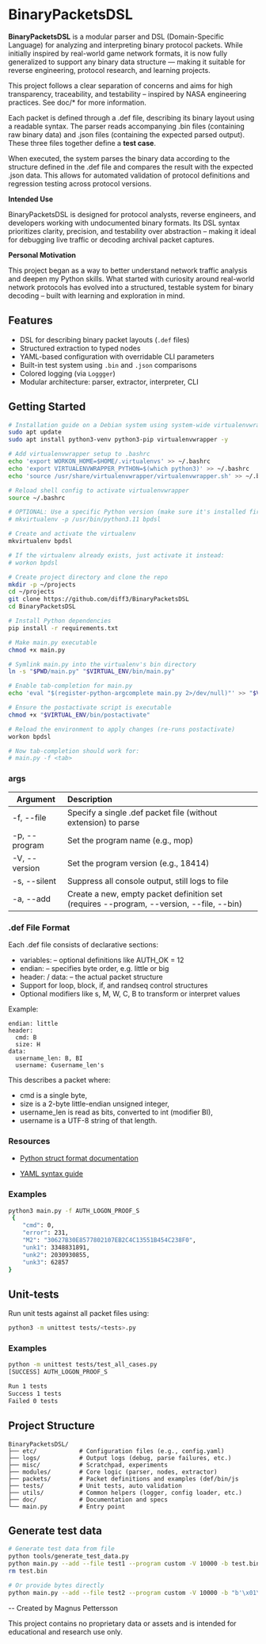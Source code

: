 # BinaryPacketsDSL

**BinaryPacketsDSL** is a modular parser and DSL (Domain-Specific Language) for analyzing and interpreting binary protocol packets. While initially inspired by real-world game network formats, it is now fully generalized to support any binary data structure — making it suitable for reverse engineering, protocol research, and learning projects.

This project follows a clear separation of concerns and aims for high transparency, traceability, and testability – inspired by NASA engineering practices. See doc/* for more information.

Each packet is defined through a .def file, describing its binary layout using a readable syntax. The parser reads accompanying .bin files (containing raw binary data) and .json files (containing the expected parsed output). These three files together define a **test case**.

When executed, the system parses the binary data according to the structure defined in the .def file and compares the result with the expected .json data. This allows for automated validation of protocol definitions and regression testing across protocol versions.


**Intended Use**

BinaryPacketsDSL is designed for protocol analysts, reverse engineers, and developers working with undocumented binary formats. Its DSL syntax prioritizes clarity, precision, and testability over abstraction – making it ideal for debugging live traffic or decoding archival packet captures. 

**Personal Motivation**

This project began as a way to better understand network traffic analysis and deepen my Python skills. What started with curiosity around real-world network protocols has evolved into a structured, testable system for binary decoding – built with learning and exploration in mind.


## Features

- DSL for describing binary packet layouts (`.def` files)
- Structured extraction to typed nodes
- YAML-based configuration with overridable CLI parameters
- Built-in test system using `.bin` and `.json` comparisons
- Colored logging (via `Loggger`)
- Modular architecture: parser, extractor, interpreter, CLI



## Getting Started

```bash
# Installation guide on a Debian system using system-wide virtualenvwrapper
sudo apt update
sudo apt install python3-venv python3-pip virtualenvwrapper -y

# Add virtualenvwrapper setup to .bashrc
echo 'export WORKON_HOME=$HOME/.virtualenvs' >> ~/.bashrc
echo 'export VIRTUALENVWRAPPER_PYTHON=$(which python3)' >> ~/.bashrc
echo 'source /usr/share/virtualenvwrapper/virtualenvwrapper.sh' >> ~/.bashrc

# Reload shell config to activate virtualenvwrapper
source ~/.bashrc

# OPTIONAL: Use a specific Python version (make sure it's installed first)
# mkvirtualenv -p /usr/bin/python3.11 bpdsl

# Create and activate the virtualenv
mkvirtualenv bpdsl

# If the virtualenv already exists, just activate it instead:
# workon bpdsl

# Create project directory and clone the repo
mkdir -p ~/projects
cd ~/projects
git clone https://github.com/diff3/BinaryPacketsDSL
cd BinaryPacketsDSL

# Install Python dependencies
pip install -r requirements.txt

# Make main.py executable
chmod +x main.py

# Symlink main.py into the virtualenv's bin directory
ln -s "$PWD/main.py" "$VIRTUAL_ENV/bin/main.py"

# Enable tab-completion for main.py
echo 'eval "$(register-python-argcomplete main.py 2>/dev/null)"' >> "$VIRTUAL_ENV/bin/postactivate"

# Ensure the postactivate script is executable
chmod +x "$VIRTUAL_ENV/bin/postactivate"

# Reload the environment to apply changes (re-runs postactivate)
workon bpdsl

# Now tab-completion should work for:
# main.py -f <tab>
```


### args

| Argument      | Description                                                  |
| ------------- | :----------------------------------------------------------- |
| -f, --file    | Specify a single .def packet file (without extension) to parse |
| -p, --program | Set the program name (e.g., mop)                             |
| -V, --version | Set the program version (e.g., 18414)                        |
| -s, --silent  | Suppress all console output, still logs to file              |
| -a, --add     | Create a new, empty packet definition set (requires --program, --version, --file, --bin) |



### **.def File Format**

Each .def file consists of declarative sections:

- variables: – optional definitions like AUTH_OK = 12
- endian: – specifies byte order, e.g. little or big
- header: / data: – the actual packet structure
- Support for loop, block, if, and randseq control structures
- Optional modifiers like s, M, W, C, B to transform or interpret values



Example:
```dsl
endian: little
header:
  cmd: B
  size: H
data:
  username_len: B, BI
  username: €username_len's
```



This describes a packet where:

- cmd is a single byte,
- size is a 2-byte little-endian unsigned integer,
- username_len is read as bits, converted to int (modifier BI),
- username is a UTF-8 string of that length.

### **Resources**

- [Python struct format documentation](https://docs.python.org/3/library/struct.html)

- [YAML syntax guide](https://yaml.org/spec/)

  

### Examples

```Bash
python3 main.py -f AUTH_LOGON_PROOF_S
 {
    "cmd": 0,
    "error": 231,
    "M2": "30627B30E8577802107EB2C4C13551B454C238F0",
    "unk1": 3348831891,
    "unk2": 2030930855,
    "unk3": 62857
}
```



## Unit-tests

Run unit tests against all packet files using:

```bash
python3 -m unittest tests/<tests>.py
```



### Examples

```bash
python -m unittest tests/test_all_cases.py
[SUCCESS] AUTH_LOGON_PROOF_S

Run 1 tests
Success 1 tests
Failed 0 tests
```




## Project Structure

```
BinaryPacketsDSL/
├── etc/            # Configuration files (e.g., config.yaml)
├── logs/           # Output logs (debug, parse failures, etc.)
├── misc/           # Scratchpad, experiments
├── modules/        # Core logic (parser, nodes, extractor)
├── packets/        # Packet definitions and examples (def/bin/js
├── tests/          # Unit tests, auto validation
├── utils/          # Common helpers (logger, config loader, etc.)
├── doc/            # Documentation and specs
└── main.py         # Entry point
```


## Generate test data

```bash
# Generate test data from file
python tools/generate_test_data.py
python main.py --add --file test1 --program custom -V 10000 -b test.bin
rm test.bin

# Or provide bytes directly
python main.py --add --file test2 --program custom -V 10000 -b "b'\x01\x02\x03\x04\x05'"
```

--
Created by Magnus Pettersson

This project contains no proprietary data or assets and is intended for educational and research use only.